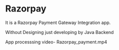 # Razorpay
It is a  Razorpay Payment Gateway Integration app.

Without Designing just developing by Java Backend

App processsing video- Razorpay_payment.mp4

